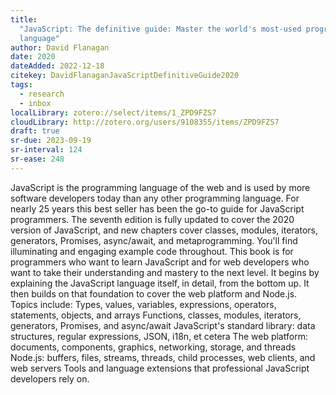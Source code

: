 ```yaml
---
title:
  "JavaScript: The definitive guide: Master the world's most-used programming
  language"
author: David Flanagan
date: 2020
dateAdded: 2022-12-18
citekey: DavidFlanaganJavaScriptDefinitiveGuide2020
tags:
  - research
  - inbox
localLibrary: zotero://select/items/1_ZPD9FZS7
cloudLibrary: http://zotero.org/users/9108355/items/ZPD9FZS7
draft: true
sr-due: 2023-09-19
sr-interval: 124
sr-ease: 248
---
```


JavaScript is the programming language of the web and is used by more software
developers today than any other programming language. For nearly 25 years this
best seller has been the go-to guide for JavaScript programmers. The seventh
edition is fully updated to cover the 2020 version of JavaScript, and new
chapters cover classes, modules, iterators, generators, Promises, async/await,
and metaprogramming. You'll find illuminating and engaging example code
throughout. This book is for programmers who want to learn JavaScript and for
web developers who want to take their understanding and mastery to the next
level. It begins by explaining the JavaScript language itself, in detail, from
the bottom up. It then builds on that foundation to cover the web platform and
Node.js. Topics include: Types, values, variables, expressions, operators,
statements, objects, and arrays Functions, classes, modules, iterators,
generators, Promises, and async/await JavaScript's standard library: data
structures, regular expressions, JSON, i18n, et cetera The web platform:
documents, components, graphics, networking, storage, and threads Node.js:
buffers, files, streams, threads, child processes, web clients, and web servers
Tools and language extensions that professional JavaScript developers rely on.
